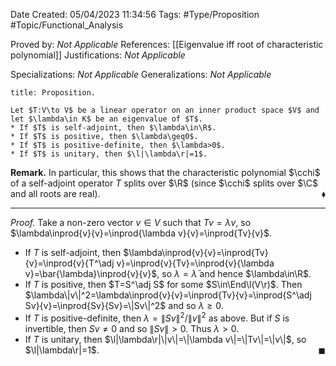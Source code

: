 <div class="topSpace"></div>

Date Created: 05/04/2023 11:34:56
Tags: #Type/Proposition #Topic/Functional_Analysis

Proved by: <i>Not Applicable</i>
References: [[Eigenvalue iff root of characteristic polynomial]]
Justifications: <i>Not Applicable</i>

Specializations: <i>Not Applicable</i>
Generalizations: <i>Not Applicable</i>

``` ad-Proposition
title: Proposition.

Let $T:V\to V$ be a linear operator on an inner product space $V$ and let $\lambda\in K$ be an eigenvalue of $T$.
* If $T$ is self-adjoint, then $\lambda\in\R$.
* If $T$ is positive, then $\lambda\geq0$.
* If $T$ is positive-definite, then $\lambda>0$.
* If $T$ is unitary, then $\l|\lambda\r|=1$.

```

<b>Remark.</b> In particular, this shows that the characteristic polynomial $\cchi$ of a self-adjoint operator $T$ splits over $\R$ (since $\cchi$ splits over $\C$ and all roots are real).<span style="float:right;">$\blacklozenge$</span>

---

<i>Proof.</i> Take a non-zero vector $v\in V$ such that $Tv=\lambda v$, so $\lambda\inprod{v}{v}=\inprod{\lambda v}{v}=\inprod{Tv}{v}$.
* If $T$ is self-adjoint, then $\lambda\inprod{v}{v}=\inprod{Tv}{v}=\inprod{v}{T^\adj v}=\inprod{v}{Tv}=\inprod{v}{\lambda v}=\bar{\lambda}\inprod{v}{v}$, so $\lambda=\bar{\lambda}$ and hence $\lambda\in\R$.
* If $T$ is positive, then $T=S^\adj S$ for some $S\in\End\l(V\r)$. Then $\lambda\|v\|^2=\lambda\inprod{v}{v}=\inprod{Tv}{v}=\inprod{S^\adj Sv}{v}=\inprod{Sv}{Sv}=\|Sv\|^2$ and so $\lambda\geq0$.
* If $T$ is positive-definite, then $\lambda=\|Sv\|^2/\|v\|^2$ as above. But if $S$ is invertible, then $Sv\neq0$ and so $\|Sv\|>0$. Thus $\lambda>0$.
* If $T$ is unitary, then $\l|\lambda\r|\|v\|=\|\lambda v\|=\|Tv\|=\|v\|$, so $\l|\lambda\r|=1$.<span style="float:right;">$\blacksquare$</span>
